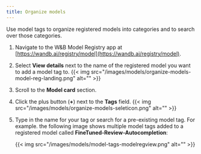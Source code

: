 ```yaml
---
title: Organize models
---
```


Use model tags to organize registered models into categories and to search over those categories. 

1. Navigate to the W&B Model Registry app at [https://wandb.ai/registry/model](https://wandb.ai/registry/model).
2. Select **View details** next to the name of the registered model you want to add a model tag to. 
    {{< img src="/images/models/organize-models-model-reg-landing.png" alt="" >}}
2. Scroll to the **Model card** section.
3. Click the plus button (**+**) next to the **Tags** field.
{{< img src="/images/models/organize-models-seleticon.png" alt="" >}}
4. Type in the name for your tag or search for a pre-existing model tag.
    For example. the following image shows multiple model tags added to a registered model called **FineTuned-Review-Autocompletion**:

    {{< img src="/images/models/model-tags-modelregview.png" alt="" >}}